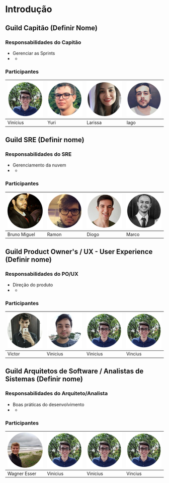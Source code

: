 # Introdução

## Guild Capitão \(Definir Nome\)

### Responsabilidades do Capitão

* Gerenciar as Sprints
* +

### Participantes

| ![vinicius](../.gitbook/assets/vinicius.png) | ![Vinicius](../.gitbook/assets/yuri.jpg) | ![Vinicius](../.gitbook/assets/larissa2.jpg) | ![Vinicius](../.gitbook/assets/iago.png) |
| :--- | :--- | :--- | :--- |
|         Vinícius |              Yuri |            Larissa |              Iago |

## Guild SRE \(Definir nome\)

### Responsabilidades do SRE

* Gerenciamento da nuvem
* +

### Participantes

| ![Vinicius](../.gitbook/assets/bumblebee-bruno-sre.png) | ![Vinicius](../.gitbook/assets/ramon.jpg) | ![Vinicius](../.gitbook/assets/diogo.jpg) | ![Vinicius](../.gitbook/assets/marco.png) |
| :--- | :--- | :--- | :--- |
| Bruno Miguel |         Ramon |            Diogo |           Marco |

## Guild Product Owner's / UX - User Experience \(Definir nome\)

### Responsabilidades do PO/UX

* Direção do produto
* +

### Participantes

| ![Vinicius](../.gitbook/assets/bumblebee-victor-po.png) | ![Vinicius](../.gitbook/assets/yan2.jpg) | ![Vinicius](../.gitbook/assets/vinicius.png) | ![Vinicius](../.gitbook/assets/vinicius.png) |
| :--- | :--- | :--- | :--- |
|           Victor |         Vinicius |         Vinicius |         Vincius |

## Guild Arquitetos de Software / Analistas de Sistemas \(Definir nome\)

### Responsabilidades do Arquiteto/Analista

* Boas práticas do desenvolvimento
* +

### Participantes

| ![Vinicius](../.gitbook/assets/bumblebee-wagner-arquiteto.png) | ![Vinicius](../.gitbook/assets/vinicius.png) | ![Vinicius](../.gitbook/assets/vinicius.png) | ![Vinicius](../.gitbook/assets/vinicius.png) |
| :--- | :--- | :--- | :--- |
|       Wagner Esser |         Vinicius |         Vinicius |         Vincius |

